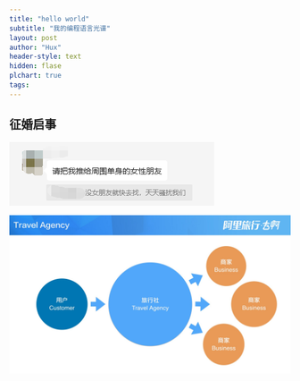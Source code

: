 ```yaml
---
title: "hello world"
subtitle: "我的编程语言光谱"
layout: post
author: "Hux"
header-style: text
hidden: flase
plchart: true
tags:
---
```


## 征婚启事

![img](/img/in-post/post-hello-world/post-hello-world.001.jpg)

![img](/img/in-post/post-alitrip-pd/post-alitrip-pd.013.jpg)
